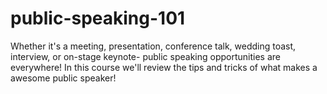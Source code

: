# public-speaking-101
Whether it's a meeting, presentation, conference talk, wedding toast, interview, or on-stage keynote- public speaking opportunities are everywhere! In this course we'll review the tips and tricks of what makes a awesome public speaker!
